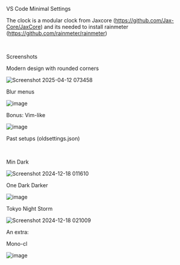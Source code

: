 VS Code Minimal Settings

The clock is a modular clock from Jaxcore (https://github.com/Jax-Core/JaxCore) and its needed to install rainmeter (https://github.com/rainmeter/rainmeter) 

<br/>

Screenshots

Modern design with rounded corners

![Screenshot 2025-04-12 073458](https://github.com/user-attachments/assets/853f08a9-25c2-4eba-965e-092ecf1281c9)

Blur menus

![image](https://github.com/user-attachments/assets/afebbbd3-0039-4690-aaeb-90a9a7ead120)

Bonus: Vim-like

![image](https://github.com/user-attachments/assets/e88687bb-8c5a-498d-b967-a21ad29f3ed2)



Past setups (oldsettings.json)

<br/>

Min Dark

![Screenshot 2024-12-18 011610](https://github.com/user-attachments/assets/e7dc8988-aa0b-4d73-bc74-b1744e3652a8)

One Dark Darker

![image](https://github.com/user-attachments/assets/e82e231c-3392-4edd-aff8-de9c60c88aa1)

Tokyo Night Storm

![Screenshot 2024-12-18 021009](https://github.com/user-attachments/assets/1fb2fec1-6781-4d95-8034-5bd2384ca07e)

An extra:

Mono-cl

![image](https://github.com/user-attachments/assets/2032ecb9-77bf-4b90-be77-12c4098c4391)

<br/>
